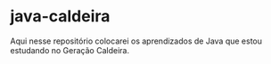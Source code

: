 # java-caldeira

Aqui nesse repositório colocarei os aprendizados de Java que estou estudando no Geração Caldeira.
